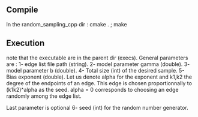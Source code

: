 Compile
-------
In the random_sampling_cpp dir : cmake . ; make

Execution
---------
note that the executable are in the parent dir (execs). General parameters are :
1- edge list file path (string).
2- model parameter gamma (double).
3- model parameter b (double).
4- Total size (int) of the desired sample.
5- Bias exponent (double). Let us denote alpha for the exponent and k1,k2 the degree of the endpoints of an edge. This edge is chosen proportionnally to (k1k2)^alpha as the seed. alpha = 0 corresponds to choosing an edge randomly among the edge list.

Last parameter is optional
6- seed (int) for the random number generator.
